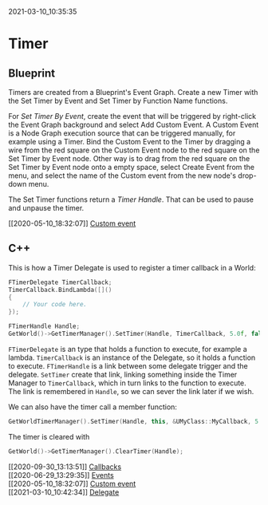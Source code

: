 2021-03-10_10:35:35

# Timer

## Blueprint

Timers are created from a Blueprint's Event Graph.
Create a new Timer with the Set Timer by Event and Set Timer by Function Name functions.

For *Set Timer By Event*, create the event that will be triggered by right-click the Event Graph background and select Add Custom Event.
A Custom Event is a Node Graph execution source that can be triggered manually, for example using a Timer.
Bind the Custom Event to the Timer by dragging a wire from the red square on the Custom Event node to the red square on the Set Timer by Event node.
Other way is to drag from the red square on the Set Timer by Event node onto a empty space, select Create Event from the menu, and select the name of the Custom event from the new node's drop-down menu.

The Set Timer functions return a *Timer Handle*.
That can be used to pause and unpause the timer.


[[2020-05-10_18:32:07]] [Custom event](./Custom%20event.md)  

## C++

This is how a Timer Delegate is used to register a timer callback in a World:
```cpp
FTimerDelegate TimerCallback;
TimerCallback.BindLambda([]()
{
    // Your code here.
});

FTimerHandle Handle;
GetWorld()->GetTimerManager().SetTimer(Handle, TimerCallback, 5.0f, false);
```

`FTimerDelegate` is an type that holds a function to execute, for example a lambda.
`TimerCallback` is an instance of the Delegate, so it holds a function to execute.
`FTimerHandle` is a link between some delegate trigger and the delegate.
`SetTimer` create that link, linking something inside the Timer Manager to `TimerCallback`, which in turn links to the function to execute.
The link is remembered in `Handle`, so we can sever the link later if we wish.

We can also have the timer call a member function:
```cpp
GetWorldTimerManager().SetTimer(Handle, this, &UMyClass::MyCallback, 5.0f, false);
```

The timer is cleared with
```cpp
GetWorld()->GetTimerManager().ClearTimer(Handle);
```

[[2020-09-30_13:13:51]] [Callbacks](./Callbacks.md)  
[[2020-06-29_13:29:35]] [Events](./Events.md)  
[[2020-05-10_18:32:07]] [Custom event](./Custom%20event.md)  
[[2021-03-10_10:42:34]] [Delegate](./Delegate.md)  
